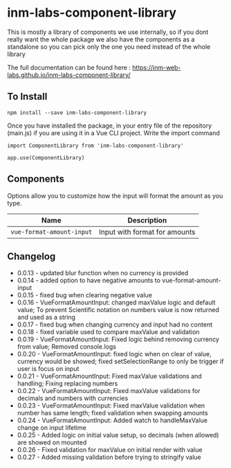 # inm-labs-component-library

This is mostly a library of components we use internally, so if you dont really want the whole package we also have
the components as a standalone so you can pick only the one you need instead of the whole library

The full documentation can be found here : https://inm-web-labs.github.io/inm-labs-component-library/

## To Install
```
npm install --save inm-labs-component-library
```
Once you have installed the package, in your entry file of the repository (main.js) if you are using it in a Vue CLI project. Write the import command

```
import ComponentLibrary from 'inm-labs-component-library'

app.use(ComponentLibrary)
```

## Components

Options allow you to customize how the input will format the amount as you type.

| Name | Description |
| :----------------: | :-----------:  |
| `vue-format-amount-input` | Input with format for amounts |

## Changelog

- 0.0.13 - updated blur function when no currency is provided
- 0.0.14 - added option to have negative amounts to vue-format-amount-input
- 0.0.15 - fixed bug when clearing negative value
- 0.0.16 - VueFormatAmountInput: changed maxValue logic and default value; To prevent Scientific notation on numbers value is now returned and used as a string
- 0.0.17 - fixed bug when changing currency and input had no content
- 0.0.18 - fixed variable used to compare maxValue and validation
- 0.0.19 - VueFormatAmountInput: Fixed logic behind removing currency from value; Removed console.logs
- 0.0.20 - VueFormatAmountInput: fixed logic when on clear of value, currency would be showed; fixed setSelectionRange to only be trigger if user is focus on input
- 0.0.21 - VueFormatAmountInput: Fixed maxValue validations and handling; Fixing replacing numbers
- 0.0.22 - VueFormatAmountInput: Fixed maxValue validations for decimals and numbers with currencies
- 0.0.23 - VueFormatAmountInput: Fixed maxValue validation when number has same length; fixed validation when swapping amounts
- 0.0.24 - VueFormatAmountInput: Added watch to handleMaxValue change on input lifetime
- 0.0.25 - Added logic on initial value setup, so decimals (when allowed) are showed on mounted
- 0.0.26 - Fixed validation for maxValue on initial render with value
- 0.0.27 - Added missing validation before trying to stringify value
